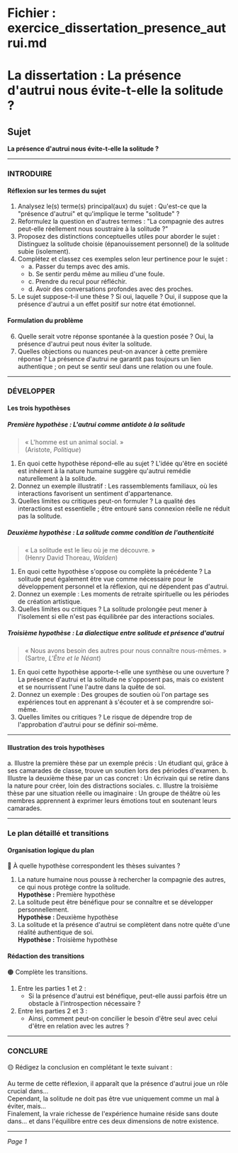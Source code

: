 # Fichier : exercice_dissertation_presence_autrui.md

# La dissertation : La présence d'autrui nous évite-t-elle la solitude ?

## Sujet
**La présence d'autrui nous évite-t-elle la solitude ?**

---

### INTRODUIRE

#### Réflexion sur les termes du sujet

1. Analysez le(s) terme(s) principal(aux) du sujet : Qu'est-ce que la "présence d'autrui" et qu'implique le terme "solitude" ? 
2. Reformulez la question en d'autres termes : "La compagnie des autres peut-elle réellement nous soustraire à la solitude ?"
3. Proposez des distinctions conceptuelles utiles pour aborder le sujet : Distinguez la solitude choisie (épanouissement personnel) de la solitude subie (isolement).
4. Complétez et classez ces exemples selon leur pertinence pour le sujet :
   - a. Passer du temps avec des amis.
   - b. Se sentir perdu même au milieu d'une foule.
   - c. Prendre du recul pour réfléchir.
   - d. Avoir des conversations profondes avec des proches.
5. Le sujet suppose-t-il une thèse ? Si oui, laquelle ? Oui, il suppose que la présence d'autrui a un effet positif sur notre état émotionnel.

#### Formulation du problème

6. Quelle serait votre réponse spontanée à la question posée ? Oui, la présence d'autrui peut nous éviter la solitude.
7. Quelles objections ou nuances peut-on avancer à cette première réponse ? La présence d'autrui ne garantit pas toujours un lien authentique ; on peut se sentir seul dans une relation ou une foule.

---

### DÉVELOPPER

#### Les trois hypothèses

##### Première hypothèse : L'autrui comme antidote à la solitude

> « L'homme est un animal social. »  
> (Aristote, *Politique*)

1. En quoi cette hypothèse répond-elle au sujet ? L'idée qu'être en société est inhérent à la nature humaine suggère qu'autrui remédie naturellement à la solitude.
2. Donnez un exemple illustratif : Les rassemblements familiaux, où les interactions favorisent un sentiment d'appartenance.
3. Quelles limites ou critiques peut-on formuler ? La qualité des interactions est essentielle ; être entouré sans connexion réelle ne réduit pas la solitude.

##### Deuxième hypothèse : La solitude comme condition de l'authenticité

> « La solitude est le lieu où je me découvre. »  
> (Henry David Thoreau, *Walden*)

1. En quoi cette hypothèse s'oppose ou complète la précédente ? La solitude peut également être vue comme nécessaire pour le développement personnel et la réflexion, qui ne dépendent pas d'autrui.
2. Donnez un exemple : Les moments de retraite spirituelle ou les périodes de création artistique.
3. Quelles limites ou critiques ? La solitude prolongée peut mener à l'isolement si elle n'est pas équilibrée par des interactions sociales.

##### Troisième hypothèse : La dialectique entre solitude et présence d'autrui

> « Nous avons besoin des autres pour nous connaître nous-mêmes. »  
> (Sartre, *L'Être et le Néant*)

1. En quoi cette hypothèse apporte-t-elle une synthèse ou une ouverture ? La présence d'autrui et la solitude ne s'opposent pas, mais co existent et se nourrissent l'une l'autre dans la quête de soi.
2. Donnez un exemple : Des groupes de soutien où l'on partage ses expériences tout en apprenant à s'écouter et à se comprendre soi-même.
3. Quelles limites ou critiques ? Le risque de dépendre trop de l'approbation d'autrui pour se définir soi-même.

---

#### Illustration des trois hypothèses

a. Illustre la première thèse par un exemple précis : Un étudiant qui, grâce à ses camarades de classe, trouve un soutien lors des périodes d'examen.
b. Illustre la deuxième thèse par un cas concret : Un écrivain qui se retire dans la nature pour créer, loin des distractions sociales. 
c. Illustre la troisième thèse par une situation réelle ou imaginaire : Un groupe de théâtre où les membres apprennent à exprimer leurs émotions tout en soutenant leurs camarades.

---

### Le plan détaillé et transitions

#### Organisation logique du plan

🔴 À quelle hypothèse correspondent les thèses suivantes ?

1. La nature humaine nous pousse à rechercher la compagnie des autres, ce qui nous protège contre la solitude.  
   **Hypothèse :** Première hypothèse
2. La solitude peut être bénéfique pour se connaître et se développer personnellement.  
   **Hypothèse :** Deuxième hypothèse
3. La solitude et la présence d'autrui se complètent dans notre quête d'une réalité authentique de soi.  
   **Hypothèse :** Troisième hypothèse

#### Rédaction des transitions

🟠 Complète les transitions.

1. Entre les parties 1 et 2 :  
   - Si la présence d'autrui est bénéfique, peut-elle aussi parfois être un obstacle à l'introspection nécessaire ?
2. Entre les parties 2 et 3 :  
   - Ainsi, comment peut-on concilier le besoin d'être seul avec celui d'être en relation avec les autres ?

---

### CONCLURE

🟡 Rédigez la conclusion en complétant le texte suivant :

Au terme de cette réflexion, il apparaît que la présence d'autrui joue un rôle crucial dans…  
Cependant, la solitude ne doit pas être vue uniquement comme un mal à éviter, mais…  
Finalement, la vraie richesse de l'expérience humaine réside sans doute dans… et dans l'équilibre entre ces deux dimensions de notre existence.

--- 

*Page 1*